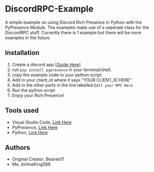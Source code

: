 # DiscordRPC-Example

A simple example on using Discord Rich Presence in Python with the PyPresence Module. The examples make use of a seperate class for the DiscordRPC stuff. Currently there is 1 example but there will be more examples in the future.

## Installation
1. Create a discord app [[Guide Here](https://discord.com/developers/docs/intro)]
2. run ``pip install pypresence`` in your terminal/shell.
3. copy the example code to your python script.
4. Add in your client_id where it says "YOUR CLIENT_ID HERE"
5. Add in the other parts in the line labelled ``Edit your RPC Here``
6. Run the python script
7. Enjoy your Rich Presence!

## Tools used
- Visual Studio Code, [Link Here](https://code.visualstudio.com)
- PyPresence, [Link Here](https://github.com/qwertyquerty/pypresence)
- Python, [Link Here](https://www.python.org)

## Authors
- Original Creator, Bearski11
- Me, AirlineKing089
